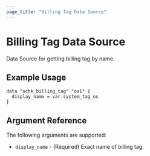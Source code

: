 ```yaml
---
page_title: "Billing Tag Data Source"
---
```


# Billing Tag Data Source

Data Source for getting billing tag by name.

## Example Usage

```hcl
data "ochk_billing_tag" "os1" {
  display_name = var.system_tag_os
}
```

## Argument Reference

The following arguments are supported:

* `display_name` - (Required) Exact name of billing tag.


    
 
